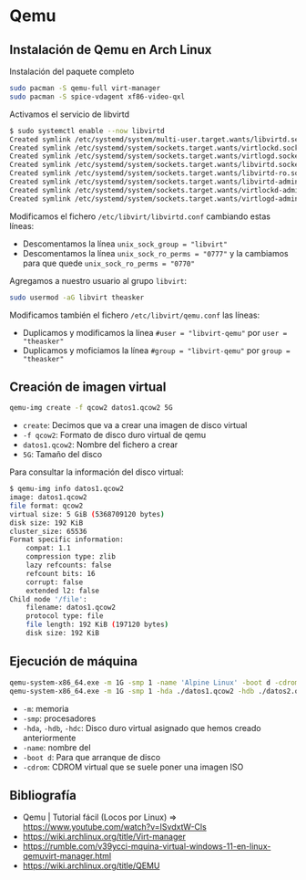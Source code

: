 # Qemu

## Instalación de Qemu en Arch Linux
Instalación del paquete completo
```bash
sudo pacman -S qemu-full virt-manager
sudo pacman -S spice-vdagent xf86-video-qxl
```

Activamos el servicio de libvirtd
```bash
$ sudo systemctl enable --now libvirtd
Created symlink /etc/systemd/system/multi-user.target.wants/libvirtd.service → /usr/lib/systemd/system/libvirtd.service.
Created symlink /etc/systemd/system/sockets.target.wants/virtlockd.socket → /usr/lib/systemd/system/virtlockd.socket.
Created symlink /etc/systemd/system/sockets.target.wants/virtlogd.socket → /usr/lib/systemd/system/virtlogd.socket.
Created symlink /etc/systemd/system/sockets.target.wants/libvirtd.socket → /usr/lib/systemd/system/libvirtd.socket.
Created symlink /etc/systemd/system/sockets.target.wants/libvirtd-ro.socket → /usr/lib/systemd/system/libvirtd-ro.socket.
Created symlink /etc/systemd/system/sockets.target.wants/libvirtd-admin.socket → /usr/lib/systemd/system/libvirtd-admin.socket.
Created symlink /etc/systemd/system/sockets.target.wants/virtlockd-admin.socket → /usr/lib/systemd/system/virtlockd-admin.socket.
Created symlink /etc/systemd/system/sockets.target.wants/virtlogd-admin.socket → /usr/lib/systemd/system/virtlogd-admin.socket.
```

Modificamos el fichero `/etc/libvirt/libvirtd.conf` cambiando estas líneas:
* Descomentamos la línea `unix_sock_group = "libvirt"`
* Descomentamos la línea `unix_sock_ro_perms = "0777"` y la cambiamos para que quede `unix_sock_ro_perms = "0770"`

Agregamos a nuestro usuario al grupo `libvirt`:
```bash
sudo usermod -aG libvirt theasker
```

Modificamos también el fichero `/etc/libvirt/qemu.conf` las líneas:
* Duplicamos y modificamos la línea `#user = "libvirt-qemu"` por `user = "theasker"`
* Duplicamos y moficiamos la línea `#group = "libvirt-qemu"` por `group = "theasker"`


## Creación de imagen virtual
```bash
qemu-img create -f qcow2 datos1.qcow2 5G
```
* `create`: Decimos que va a crear una imagen de disco virtual
* `-f qcow2`: Formato de disco duro virtual de qemu
* `datos1.qcow2`: Nombre del fichero a crear
* `5G`: Tamaño del disco

Para consultar la información del disco virtual:
```bash
$ qemu-img info datos1.qcow2
image: datos1.qcow2
file format: qcow2
virtual size: 5 GiB (5368709120 bytes)
disk size: 192 KiB
cluster_size: 65536
Format specific information:
    compat: 1.1
    compression type: zlib
    lazy refcounts: false
    refcount bits: 16
    corrupt: false
    extended l2: false
Child node '/file':
    filename: datos1.qcow2
    protocol type: file
    file length: 192 KiB (197120 bytes)
    disk size: 192 KiB
```


## Ejecución de máquina
```bash
qemu-system-x86_64.exe -m 1G -smp 1 -name 'Alpine Linux' -boot d -cdrom ./alpine-standard-3.19.1-x86_64.iso
qemu-system-x86_64.exe -m 1G -smp 1 -hda ./datos1.qcow2 -hdb ./datos2.qcow2 -hdc ./datos3.qcow2 -name 'Alpine Linux' -boot d -cdrom ./alpine-standard-3.19.1-x86_64.iso
```
* `-m`: memoria
* `-smp`: procesadores
* `-hda`, `-hdb`, `-hdc`: Disco duro virtual asignado que hemos creado anteriormente
* `-name`: nombre del 
* `-boot d`: Para que arranque de disco
* `-cdrom`: CDROM virtual que se suele poner una imagen ISO

## Bibliografía
 * Qemu | Tutorial fácil (Locos por Linux) => https://www.youtube.com/watch?v=ISvdxtW-Cls
 * https://wiki.archlinux.org/title/Virt-manager
 * https://rumble.com/v39ycci-mquina-virtual-windows-11-en-linux-qemuvirt-manager.html
 * https://wiki.archlinux.org/title/QEMU